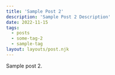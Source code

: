 ```yaml
---
title: 'Sample Post 2'
description: 'Sample Post 2 Description'
date: 2022-11-15
tags:
  - posts
  - some-tag-2
  - sample-tag
layout: layouts/post.njk
---
```


Sample post 2.

